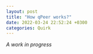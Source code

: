 ```yaml
---
layout: post
title: "How qPeer works?"
date: 2022-03-24 22:52:24 +0300
categories: Quirk
---
```


*A work in progress*